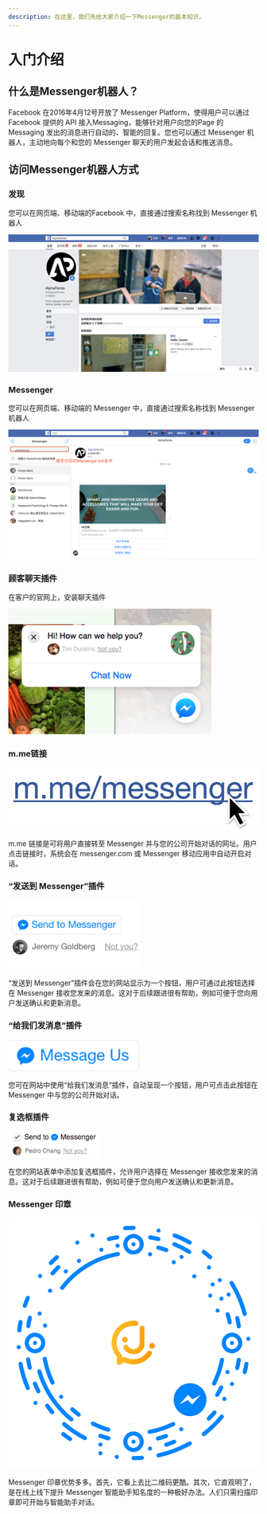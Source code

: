 ```yaml
---
description: 在这里，我们先给大家介绍一下Messenger的基本知识。
---
```


# 入门介绍

## 什么是Messenger机器人？

Facebook 在2016年4月12号开放了 Messenger Platform，使得用户可以通过 Facebook 提供的 API 接入Messaging，能够针对用户向您的Page 的 Messaging 发出的消息进行自动的、智能的回复。您也可以通过 Messenger 机器人，主动地向每个和您的 Messenger 聊天的用户发起会话和推送消息。

## 访问Messenger机器人方式

### 发现

您可以在网页端、移动端的Facebook 中，直接通过搜索名称找到 Messenger 机器人

![Facebook Page&#x9875;&#x9762;](.gitbook/assets/image%20%2894%29.png)

### Messenger

您可以在网页端、移动端的 Messenger 中，直接通过搜索名称找到 Messenger 机器人

![&#x7F51;&#x9875;&#x7AEF; Messenger &#x9875;&#x9762;](.gitbook/assets/image%20%2829%29.png)

### 顾客聊天插件

在客户的官网上，安装聊天插件

![&#x804A;&#x5929;&#x63D2;&#x4EF6;](.gitbook/assets/image%20%28133%29.png)

### m.me链接

![m.me&#x94FE;&#x63A5;](.gitbook/assets/image%20%2844%29.png)

m.me 链接是可将用户直接转至 Messenger 并与您的公司开始对话的网址。用户点击链接时，系统会在 messenger.com 或 Messenger 移动应用中自动开启对话。

### “发送到 Messenger”插件

![&#x63D2;&#x4EF6;](.gitbook/assets/image%20%2814%29.png)

“发送到 Messenger”插件会在您的网站显示为一个按钮，用户可通过此按钮选择在 Messenger 接收您发来的消息。这对于后续跟进很有帮助，例如可便于您向用户发送确认和更新消息。

### “给我们发消息”插件

![&#x63D2;&#x4EF6;](.gitbook/assets/image%20%2893%29.png)

您可在网站中使用“给我们发消息”插件，自动呈现一个按钮，用户可点击此按钮在 Messenger 中与您的公司开始对话。

### 复选框插件

![&#x63D2;&#x4EF6;](.gitbook/assets/image%20%2828%29.png)

在您的网站表单中添加复选框插件，允许用户选择在 Messenger 接收您发来的消息。这对于后续跟进很有帮助，例如可便于您向用户发送确认和更新消息。

### Messenger 印章

![&#x5370;&#x7AE0;](.gitbook/assets/yin-zhang.png)

Messenger 印章优势多多。首先，它看上去比二维码更酷。其次，它直观明了，是在线上线下提升 Messenger 智能助手知名度的一种极好办法。人们只需扫描印章即可开始与智能助手对话。

